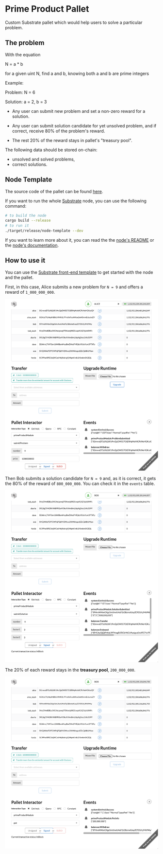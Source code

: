 # Prime Product Pallet

Custom Substrate pallet which would help users to solve a particular problem.

## The problem

With the equation

N = a * b

for a given uint N, find a and b, knowing both a and b are prime integers

Example:

Problem: N = 6

Solution: a = 2, b = 3

- Any user can submit new problem and set a non-zero reward for a solution.

- Any user can submit solution candidate for yet unsolved problem, and if correct, receive 80% of the problem's reward.

- The rest 20% of the reward stays in pallet's "treasury pool".

The following data should be stored on-chain:

- unsolved and solved problems,
- correct solutions.

## Node Template

The source code of the pallet can be found [here](./pallets/prime-product/).

If you want to run the whole [Substrate](https://substrate.io/) node, you can use the following command:

```sh
# to build the node
cargo build --release
# to run it
./target/release/node-template --dev
```

If you want to learn more about it, you can read the the [node's README](./SUBSTRATE.md) or the [node's documentation](https://docs.substrate.io/).

## How to use it

You can use the [Substrate front-end template](https://github.com/substrate-developer-hub/substrate-front-end-template) to get started with the node and the pallet.

First, in this case, Alice submits a new problem for `N = 9` and offers a reward of `1_000_000_000`.

![alice-submit-problem](./docs/01-alice-submit-problem.png)

Then Bob submits a solution candidate for `N = 9` and, as it is correct, it gets the 80% of the reward of `800_000_000`. You can check it in the `events` table.

![bob-submit-solution](./docs/02-bob-submit-solution.png)

The 20% of each reward stays in the **treasury pool**, `200_000_000`.

![bob-pot-info](./docs/03-bob-pot.png)
